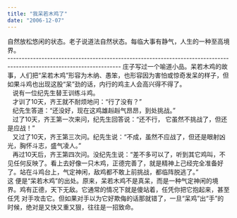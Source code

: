```yaml
---
title: "我呆若木鸡了"
date: "2006-12-07"
---
```


自然放松悠闲的状态。老子说道法自然状态。每临大事有静气，人生的一种至高境界。  
\---------------------------------------------------------------------------------------------------------------------- 
庄子写过一个喻道小品。呆若木鸡的故事，人们把“呆若木鸡”形容为木纳、愚笨，也形容因为害怕或惊奇发呆的样子，但如果斗鸡也出现这股“呆”劲的话，内行的鸡主人会高兴得不得了。  
   说有一位纪先生替王训练斗鸡。  
   才训了10天，齐王就不耐烦地问：“行了没有？”  
   纪先生答道：“还没好，现在这鸡雄赳赳气昂昂，到处挑战。”  
   过了10天，齐王第一次来问，纪先生回答说：“还不行， 它虽然不挑战了，但还是应战！”  
   又过了10天，齐王第三次问。纪先生说：“不成，虽然不应战了，但还是眼射凶光，胸怀斗志，盛气凌人。”  
   再过10天后，齐王第四次问。没纪先生说：“差不多可以了，听到其它鸡叫，不见任何反映了。看上去好像一只木鸡，正德完善了，就是精神上己经完全准备好了。站在斗鸡台上，气定神闲，敌鸡都不敢上前挑战，都临阵脱逃了。”  
这 便是“呆若木鸡”的出处。原来，呆若木鸡不是真呆，而是一种气定神闲的境界。鸡有正德，天下无敌。它通常的情况下就是傻站着，任凭你把它抱起来，甚至任凭 对手攻击它。但如果对手以为它好欺侮的话那就错了，一旦“呆鸡”出“手”的时候，绝对是又快又重又狠，往往是一招致命。
